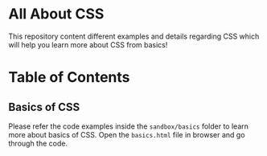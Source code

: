 # All About CSS

This repository content different examples and details regarding CSS which will help you learn more about CSS from basics!


# Table of Contents

## Basics of CSS

Please refer the code examples inside the `sandbox/basics` folder to learn more about basics of CSS. Open the `basics.html` file in browser and go through the code.